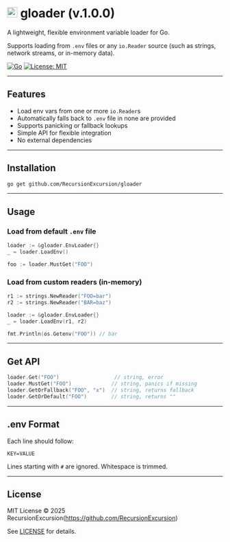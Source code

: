 # <img src="https://golang.org/favicon.ico" width="24" alt="Go logo"> gloader (v.1.0.0)

A lightweight, flexible environment variable loader for Go.

Supports loading from `.env` files or any `io.Reader` source (such as strings, network streams, or in-memory data). 

[![Go](https://pkg.go.dev/badge/github.com/RecursionExcursion/gloader.svg)](https://pkg.go.dev/github.com/RecursionExcursion/gloader)
[![License: MIT](https://img.shields.io/badge/License-MIT-blue.svg)](LICENSE)

---

## Features

- Load env vars from one or more `io.Reader`s
- Automatically falls back to `.env` file in none are provided
- Supports panicking or fallback lookups
- Simple API for flexible integration
- No external dependencies

---

## Installation

```bash
go get github.com/RecursionExcursion/gloader
```

---

## Usage

### Load from default `.env` file

```go
loader := &gloader.EnvLoader{}
_ = loader.LoadEnv()

foo := loader.MustGet("FOO")
```

### Load from custom readers (in-memory)

```go
r1 := strings.NewReader("FOO=bar")
r2 := strings.NewReader("BAR=baz")

loader := &gloader.EnvLoader{}
_ = loader.LoadEnv(r1, r2)

fmt.Println(os.Getenv("FOO")) // bar
```

---

## Get API

```go
loader.Get("FOO")                  // string, error
loader.MustGet("FOO")             // string, panics if missing
loader.GetOrFallback("FOO", "x")  // string, returns fallback
loader.GetOrDefault("FOO")        // string, returns ""
```

---

## .env Format

Each line should follow:

```
KEY=VALUE
```

Lines starting with `#` are ignored. Whitespace is trimmed.

---

## License

MIT License © 2025 RecursionExcursion(https://github.com/RecursionExcursion)

See [LICENSE](LICENSE) for details.
